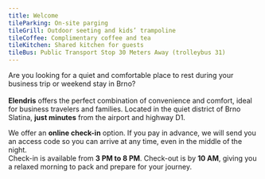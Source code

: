 ```yaml
---
title: Welcome
tileParking: On-site parging
tileGrill: Outdoor seeting and kids’ trampoline
tileCoffee: Complimentary coffee and tea
tileKitchen: Shared kitchen for guests
tileBus: Public Transport Stop 30 Meters Away (trolleybus 31)
---
```


Are you looking for a quiet and comfortable place to rest during your business trip or weekend stay in Brno?<br><br>
<strong>Elendris</strong> offers the perfect combination of convenience and comfort, ideal for business travelers and families. 
Located in the quiet district of Brno Slatina, <strong>just minutes</strong> from the airport and highway D1.

<!-- split -->

We offer an <strong>online check-in</strong> option. If you pay in advance, we will send you an access code so you can arrive at any time, even in the middle of the night.<br>
Check-in is available from <strong><time datetime="15:00">3 PM</time> to <time datetime="20:00">8 PM</time></strong>.
Check-out is by <strong><time datetime="10:00">10 AM</time></strong>, giving you a relaxed morning to pack and prepare for your journey.